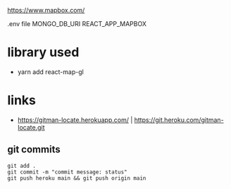 https://www.mapbox.com/

.env file
MONGO_DB_URI
REACT_APP_MAPBOX

# library used

- yarn add react-map-gl

# links

- https://gitman-locate.herokuapp.com/ | https://git.heroku.com/gitman-locate.git

## git commits

```
git add .
git commit -m "commit message: status"
git push heroku main && git push origin main
```
